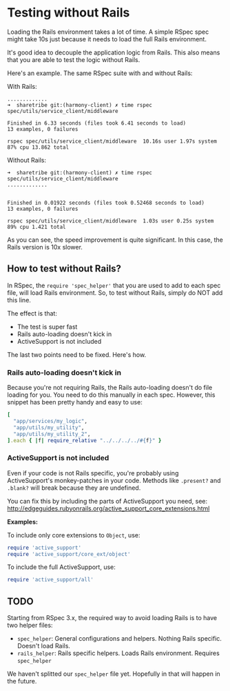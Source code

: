 # Testing without Rails

Loading the Rails environment takes a lot of time. A simple RSpec spec might take 10s just because it needs to load the full Rails environment.

It's good idea to decouple the application logic from Rails. This also means that you are able to test the logic without Rails.

Here's an example. The same RSpec suite with and without Rails:

With Rails:

```
.............
➜  sharetribe git:(harmony-client) ✗ time rspec spec/utils/service_client/middleware

Finished in 6.33 seconds (files took 6.41 seconds to load)
13 examples, 0 failures

rspec spec/utils/service_client/middleware  10.16s user 1.97s system 87% cpu 13.862 total
```

Without Rails:

```
➜  sharetribe git:(harmony-client) ✗ time rspec spec/utils/service_client/middleware
.............


Finished in 0.01922 seconds (files took 0.52468 seconds to load)
13 examples, 0 failures

rspec spec/utils/service_client/middleware  1.03s user 0.25s system 89% cpu 1.421 total
```

As you can see, the speed improvement is quite significant. In this case, the Rails version is 10x slower.

## How to test without Rails?

In RSpec, the `require 'spec_helper'` that you are used to add to each spec file, will load Rails environment. So, to test without Rails, simply do NOT add this line.

The effect is that:

- The test is super fast
- Rails auto-loading doesn't kick in
- ActiveSupport is not included

The last two points need to be fixed. Here's how.

### Rails auto-loading doesn't kick in

Because you're not requiring Rails, the Rails auto-loading doesn't do file loading for you. You need to do this manually in each spec. However, this snippet has been pretty handy and easy to use:

```ruby
[
  "app/services/my_logic",
  "app/utils/my_utility",
  "app/utils/my_utility_2",
].each { |f| require_relative "../../../../#{f}" }
```

### ActiveSupport is not included

Even if your code is not Rails specific, you're probably using ActiveSupport's monkey-patches in your code. Methods like `.present?` and `.blank?` will break because they are undefined.

You can fix this by including the parts of ActiveSupport you need, see: http://edgeguides.rubyonrails.org/active_support_core_extensions.html

**Examples:**

To include only core extensions to `Object`, use:

```ruby
require 'active_support'
require 'active_support/core_ext/object'
```

To include the full ActiveSupport, use:

```ruby
require 'active_support/all'
```

## TODO

Starting from RSpec 3.x, the required way to avoid loading Rails is to have two helper files:

- `spec_helper`: General configurations and helpers. Nothing Rails specific. Doesn't load Rails.
- `rails_helper`: Rails specific helpers. Loads Rails environment. Requires `spec_helper`

We haven't splitted our `spec_helper` file yet. Hopefully in that will happen in the future.
